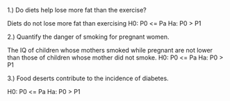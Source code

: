 1.) Do diets help lose more fat than the exercise?

Diets do not lose more fat than exercising
H0: P0 <=  Pa
Ha: P0 > P1


2.) Quantify the danger of smoking for pregnant women.

The IQ of children whose mothers smoked while pregnant are not lower than those of children whose mother did not smoke.
H0: P0 <=  Pa
Ha: P0 > P1


3.) Food deserts contribute to the incidence of diabetes. 


H0: P0 <=  Pa
Ha: P0 > P1

